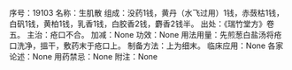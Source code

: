 序号：19103
名称：生肌散
组成：没药1钱，黄丹（水飞过用）1钱，赤蔹枯1钱，白矾1钱，黄柏1钱，乳香1钱，白胶香2钱，麝香2钱半。
出处：《瑞竹堂方》卷五。
主治：疮口不合。
加减：None
功效：None
用法用量：先煎葱白盐汤将疮口洗净，搵干，敷药末于疮口上。
制备方法：上为细末。
临床应用：None
各家论述：None
用药禁忌：None
附注：None
